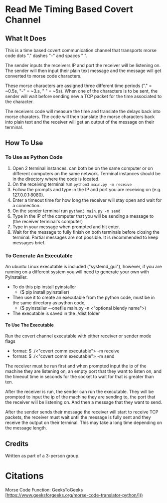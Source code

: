 
# Read Me Timing Based Covert Channel

## What It Does

This is a time based covert communication channel that transports morse code dots "." dashes "-" and spaces " ".

The sender inputs the receivers IP and port the receiver will be listening on. The sender will then input their plain text message and the message will get converted to morse code characters.

These morse characters are assigned three different time periods ("." = ~0.5s, "-" = ~3.s, " " = ~5s). When one of the characters is to be sent, the sender will wait before sending new a TCP packet for the time associated to the character.

The receivers code will measure the time and translate the delays back into morse charaters. The code will then translate the morse characters back into plain text and the receiver will get an output of the message on their terminal.

## How To Use
### To Use as Python Code
1. Open 2 terminal instances. can both be on the same computer or on different computers on the same network. Terminal instances should be in the directory where the code is located.
2. On the receiving terminal run `python3 main.py -m receive`
3. Follow the prompts and type in the IP and port you are receiving on (e.g. 127.0.0.1:8080).
4. Enter a timeout time for how long the receiver will stay open and wait for a connection.
5. On the sender terminal run `python3 main.py -m send`
6. Type in the IP of the computer that you will be sending a message to (the receiver terminal's computer)
7. Type in your message when prompted and hit enter.
8. Wait for the message to fully finish on both terminals before closing the terminal. Partial messages are not possible. It is recommended to keep messages brief.

### To Generate An Executable

An ubuntu Linux executable is included ("systemd_gui"), however, if you are running on a different system you will need to generate your own with Pyinstaller.

- To do this pip install pyinstaller
  - ($ pip install pyinstaller)
- Then use it to create an executable from the python code, must be in the same directory as python code,
  - ($ pyinstaller --onefile main.py -n <"optional blendy name">)
- The executable is saved in the ./dist folder

#### To Use The Executable

Run the covert channel executable with either receiver or sender mode flags

- format: $ ./<"covert comm executable"> -m receive
- format: $ ./<"covert comm executable"> -m send

The receiver must be run first and when prompted input the ip of the machine they are listening on, an empty port that they want to listen on, and the timeout time in seconds for the socket to wait for that is greater than ten.

After the receiver is run, the sender can run the executable. They will be prompted to input the ip of the machine they are sending to, the port that the receiver will be listening on. And then a message that they want to send.

After the sender sends their message the receiver will start to receive TCP packets, the receiver must wait until the message is fully sent and they receive the output on their terminal. This may take a long time depending on the message length.

## Credits
Written as part of a 3-person group.

# Citations

Morse Code Function: GeeksToGeeks [https://www.geeksforgeeks.org/morse-code-translator-python/]()
